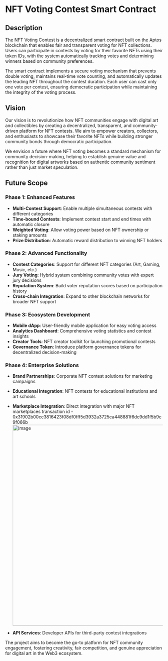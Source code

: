 # NFT Voting Contest Smart Contract

## Description

The NFT Voting Contest is a decentralized smart contract built on the Aptos blockchain that enables fair and transparent voting for NFT collections. Users can participate in contests by voting for their favorite NFTs using their token IDs, with the system automatically tracking votes and determining winners based on community preferences.

The smart contract implements a secure voting mechanism that prevents double voting, maintains real-time vote counting, and automatically updates the leading NFT throughout the contest duration. Each user can cast only one vote per contest, ensuring democratic participation while maintaining the integrity of the voting process.

## Vision

Our vision is to revolutionize how NFT communities engage with digital art and collectibles by creating a decentralized, transparent, and community-driven platform for NFT contests. We aim to empower creators, collectors, and enthusiasts to showcase their favorite NFTs while building stronger community bonds through democratic participation.

We envision a future where NFT voting becomes a standard mechanism for community decision-making, helping to establish genuine value and recognition for digital artworks based on authentic community sentiment rather than just market speculation.

## Future Scope

### Phase 1: Enhanced Features
- **Multi-Contest Support**: Enable multiple simultaneous contests with different categories
- **Time-bound Contests**: Implement contest start and end times with automatic closure
- **Weighted Voting**: Allow voting power based on NFT ownership or staking amounts
- **Prize Distribution**: Automatic reward distribution to winning NFT holders

### Phase 2: Advanced Functionality  
- **Contest Categories**: Support for different NFT categories (Art, Gaming, Music, etc.)
- **Jury Voting**: Hybrid system combining community votes with expert jury decisions
- **Reputation System**: Build voter reputation scores based on participation history
- **Cross-chain Integration**: Expand to other blockchain networks for broader NFT support

### Phase 3: Ecosystem Development
- **Mobile dApp**: User-friendly mobile application for easy voting access
- **Analytics Dashboard**: Comprehensive voting statistics and contest insights
- **Creator Tools**: NFT creator toolkit for launching promotional contests
- **Governance Token**: Introduce platform governance tokens for decentralized decision-making

### Phase 4: Enterprise Solutions
- **Brand Partnerships**: Corporate NFT contest solutions for marketing campaigns
- **Educational Integration**: NFT contests for educational institutions and art schools
- **Marketplace Integration**: Direct integration with major NFT marketplaces
  transaction id - 0x31902b00cc3816423f08df0fff5d3932a3725ca448881f6dc9dd1f5b9c9f066b
  <img width="1348" height="640" alt="image" src="https://github.com/user-attachments/assets/b1050fae-31ba-4bdf-abfc-1f3fec733bcd" />

- **API Services**: Developer APIs for third-party contest integrations

The project aims to become the go-to platform for NFT community engagement, fostering creativity, fair competition, and genuine appreciation for digital art in the Web3 ecosystem.
